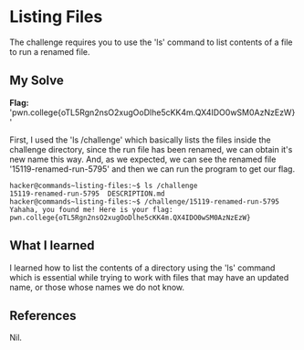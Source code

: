 # Listing Files
The challenge requires you to use the 'ls' command to list contents of a file to run a renamed file.

## My Solve
**Flag:**  'pwn.college{oTL5Rgn2nsO2xugOoDlhe5cKK4m.QX4IDO0wSM0AzNzEzW}'

First, I used the 'ls /challenge' which basically lists the files inside the challenge directory, since the run file has been renamed, we can obtain it's new name this way. And, as we expected, we can see the renamed file '15119-renamed-run-5795' and then we can run the program to get our flag.

```
hacker@commands~listing-files:~$ ls /challenge
15119-renamed-run-5795  DESCRIPTION.md
hacker@commands~listing-files:~$ /challenge/15119-renamed-run-5795
Yahaha, you found me! Here is your flag:
pwn.college{oTL5Rgn2nsO2xugOoDlhe5cKK4m.QX4IDO0wSM0AzNzEzW}
```

## What I learned
I learned how to list the contents of a directory using the 'ls' command which is essential while trying to work with files that may have an updated name, or those whose names we do not know.


## References
Nil.
